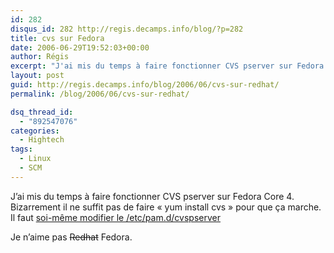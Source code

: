 ```yaml
---
id: 282
disqus_id: 282 http://regis.decamps.info/blog/?p=282
title: cvs sur Fedora
date: 2006-06-29T19:52:03+00:00
author: Régis
excerpt: "J'ai mis du temps à faire fonctionner CVS pserver sur Fedora."
layout: post
guid: http://regis.decamps.info/blog/2006/06/cvs-sur-redhat/
permalink: /blog/2006/06/cvs-sur-redhat/

dsq_thread_id:
  - "892547076"
categories:
  - Hightech
tags:
  - Linux
  - SCM
---
```

J’ai mis du temps à faire fonctionner CVS pserver sur Fedora Core 4. Bizarrement il ne suffit pas de faire « yum install cvs » pour que ça marche. Il faut [soi-même modifier le /etc/pam.d/cvspserver](http://www.network-theory.co.uk/docs/cvsmanual/cvs_30.html "Il faut modifier la configuration de pam pour que cvs server fonctionnne")
  
Je n’aime pas <strike>Redhat</strike> Fedora.
